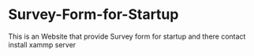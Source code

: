 # Survey-Form-for-Startup
This is an Website that provide Survey form for startup and there contact 
install xammp server 
